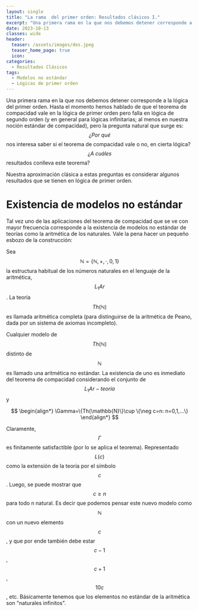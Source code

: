 ```yaml
---
layout: single
title: "La rama  del primer orden: Resultados clásicos I."
excerpt: "Una primera rama en la que nos debemos detener corresponde a la lógica del primer orden. Hasta el momento hemos hablado de que el teorema de compacidad vale en la lógica de primer orden pero falla en lógica de segundo orden (y en general para lógicas infinitarias; al menos en nuestra noción estándar de compacidad), pero la pregunta natural que surge es: ¿Por qué nos interesa saber si el teorema de compacidad vale o no, en cierta lógica? ¿A cuáles resultados conlleva este teorema?"
date: 2023-10-13
classes: wide
header:
  teaser: /assets/images/des.jpeg
  teaser_home_page: true
  icon: 
categories:
  - Resultados Clásicos
tags:
  - Modelos no estándar
  - Lógicas de primer orden
---
```


Una primera rama en la que nos debemos detener corresponde a la lógica del primer orden. Hasta el momento hemos hablado de que el teorema de compacidad vale en la lógica de primer orden pero falla en lógica de segundo orden (y en general para lógicas infinitarias; al menos en nuestra noción estándar de compacidad), pero la pregunta natural que surge es: $$¿\textit{Por qué}$$ nos interesa saber si el teorema de compacidad vale o no, en cierta lógica? $$¿\textit{A cuáles}$$ resultados conlleva este teorema?

Nuestra aproximación clásica a estas preguntas es considerar algunos resultados que se tienen en lógica de primer orden.

# Existencia de modelos no estándar

Tal vez uno de las aplicaciones del teorema de compacidad que se ve con mayor frecuencia corresponde a la existencia de modelos no estándar de teorías como la aritmética de los naturales. Vale la pena hacer un pequeño esbozo de la construcción:

Sea $$\mathbb{N}=\{\mathbb{N},+,\cdot,0,1\}$$ la estructura habitual de los números naturales en el lenguaje de la aritmética, $$L_1Ar$$. La teoría $$Th(\mathbb{N})$$ es llamada aritmética completa (para distinguirse de la aritmética de Peano, dada por un sistema de axiomas incompleto).

Cualquier modelo de $$Th(\mathbb{N})$$ distinto de $$\mathbb{N}$$ es llamado una aritmética no estándar. La existencia de uno es inmediato del teorema de compacidad considerando el conjunto de $$L_1Ar-teoría$$ y

$$
\begin{align*}
     \Gamma=\{Th(\mathbb{N}\}\cup \{\neg c=n: n=0,1,...\}
 \end{align*}
$$

Claramente, $$\Gamma$$ es finitamente satisfactible (por lo se aplica el teorema). Representado $$L(c)$$ como la extensión de la teoría por el símbolo $$c$$. Luego, se puede mostrar que $$c\geq n$$ para todo n natural. Es decir que podemos pensar este nuevo modelo como $$\mathbb{N}$$ con un nuevo elemento $$c$$, y que por ende también debe estar $$c-1$$, $$c+1$$, $$10c$$, etc. Básicamente tenemos que los elementos no estándar de la aritmética son "naturales infinitos".
